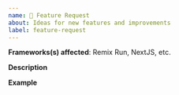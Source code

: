 ```yaml
---
name: 🚀 Feature Request
about: Ideas for new features and improvements
label: feature-request
---
```


**Frameworks(s) affected**: Remix Run, NextJS, etc.

**Description**

<!-- A clear and concise description of the new feature. -->

**Example**

<!-- A simple example of the new feature in action
     If the new feature changes an existing feature, include a simple before/after comparison. -->
